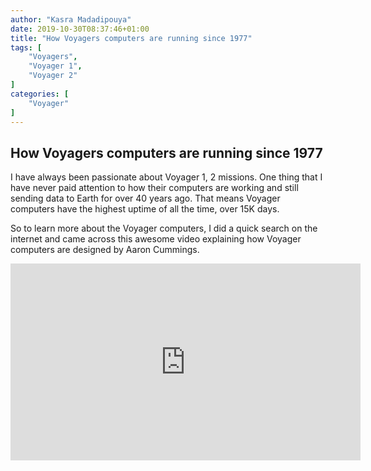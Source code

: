 ```yaml
---
author: "Kasra Madadipouya"
date: 2019-10-30T08:37:46+01:00
title: "How Voyagers computers are running since 1977"
tags: [
    "Voyagers",
    "Voyager 1",
    "Voyager 2"
]
categories: [
    "Voyager"
]
---
```


## How Voyagers computers are running since 1977

I have always been passionate about Voyager 1, 2 missions. One thing that I have never paid attention to how their computers are working and still sending data to Earth for over 40 years ago. That means Voyager computers have the highest uptime of all the time, over 15K days.

So to learn more about the Voyager computers, I did a quick search on the internet and came across this awesome video explaining how Voyager computers are designed by Aaron Cummings.

<iframe width="560" height="315" src="https://www.youtube.com/embed/H62hZJVqs2o" frameborder="0" allow="accelerometer; autoplay; encrypted-media; gyroscope; picture-in-picture" allowfullscreen></iframe>
